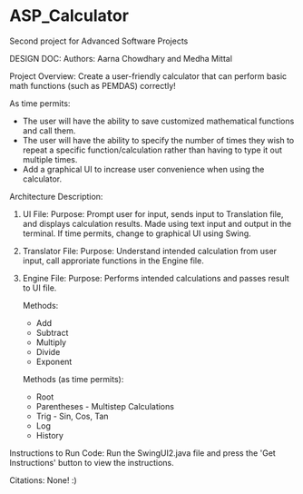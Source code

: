 # ASP_Calculator
Second project for Advanced Software Projects


DESIGN DOC:
Authors: 
Aarna Chowdhary and Medha Mittal

Project Overview:
Create a user-friendly calculator that can perform basic math functions (such as PEMDAS) correctly!
  
  As time permits:
  - The user will have the ability to save customized mathematical functions and call them.
  - The user will have the ability to specify the number of times they wish to repeat a specific function/calculation rather than having to type it out multiple times.
  - Add a graphical UI to increase user convenience when using the calculator.


Architecture Description:
1. UI File:
      Purpose: Prompt user for input, sends input to Translation file, and displays calculation results. 
      Made using text input and output in the terminal. If time permits, change to graphical UI using Swing.
   
2. Translator File:
      Purpose: Understand intended calculation from user input, call approriate functions in the Engine file.      
   
3. Engine File:
      Purpose: Performs intended calculations and passes result to UI file.
   
     Methods:
     - Add
     - Subtract
     - Multiply
     - Divide
     - Exponent
       
   Methods (as time permits):
     - Root
     - Parentheses - Multistep Calculations
     - Trig - Sin, Cos, Tan
     - Log
     - History


Instructions to Run Code:
Run the SwingUI2.java file and press the 'Get Instructions' button to view the instructions.


Citations:
None! :)

